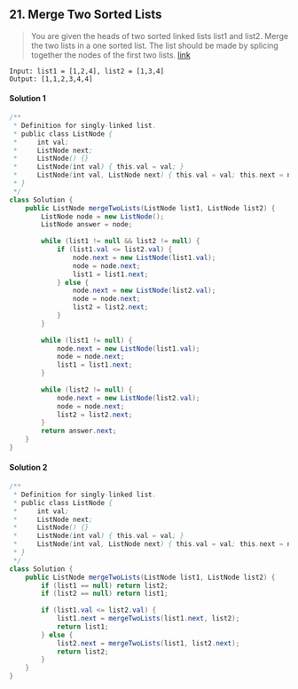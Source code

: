 ## 21. Merge Two Sorted Lists
> You are given the heads of two sorted linked lists list1 and list2. Merge the two lists in a one sorted list. The list should be made by splicing together the nodes of the first two lists. [link](https://leetcode.com/problems/merge-two-sorted-lists/)
```
Input: list1 = [1,2,4], list2 = [1,3,4]
Output: [1,1,2,3,4,4]
```
#### Solution 1
```java
/**
 * Definition for singly-linked list.
 * public class ListNode {
 *     int val;
 *     ListNode next;
 *     ListNode() {}
 *     ListNode(int val) { this.val = val; }
 *     ListNode(int val, ListNode next) { this.val = val; this.next = next; }
 * }
 */
class Solution {
    public ListNode mergeTwoLists(ListNode list1, ListNode list2) {
        ListNode node = new ListNode();
        ListNode answer = node;
        
        while (list1 != null && list2 != null) {
            if (list1.val <= list2.val) {
                node.next = new ListNode(list1.val);
                node = node.next;
                list1 = list1.next;
            } else {
                node.next = new ListNode(list2.val);
                node = node.next;
                list2 = list2.next;
            }
        }
        
        while (list1 != null) {
            node.next = new ListNode(list1.val);
            node = node.next;
            list1 = list1.next;
        }
        
        while (list2 != null) {
            node.next = new ListNode(list2.val);
            node = node.next;
            list2 = list2.next;
        }
        return answer.next;
    }
}
```

#### Solution 2
```java
/**
 * Definition for singly-linked list.
 * public class ListNode {
 *     int val;
 *     ListNode next;
 *     ListNode() {}
 *     ListNode(int val) { this.val = val; }
 *     ListNode(int val, ListNode next) { this.val = val; this.next = next; }
 * }
 */
class Solution {
    public ListNode mergeTwoLists(ListNode list1, ListNode list2) {
        if (list1 == null) return list2;
        if (list2 == null) return list1;
        
        if (list1.val <= list2.val) {
            list1.next = mergeTwoLists(list1.next, list2);
            return list1;
        } else {
            list2.next = mergeTwoLists(list1, list2.next);
            return list2;
        }
    }
}
```